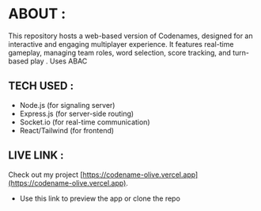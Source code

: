 # ABOUT :
This repository hosts a web-based version of Codenames, designed 
for an interactive and engaging multiplayer experience. It
features real-time gameplay, managing team roles, word selection, 
score tracking, and turn-based play . Uses ABAC 

## TECH USED :
- Node.js (for signaling server)
- Express.js (for server-side routing)
- Socket.io (for real-time communication)
- React/Tailwind (for frontend)

## LIVE LINK :
Check out my project [https://codename-olive.vercel.app](https://codename-olive.vercel.app).
- Use this link to preview the app or clone the repo 
